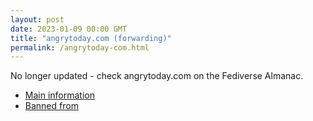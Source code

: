 ```yaml
---
layout: post
date: 2023-01-09 00:00 GMT
title: "angrytoday.com (forwarding)"
permalink: /angrytoday-com.html
---
```


No longer updated - check angrytoday.com on the Fediverse Almanac.

* [Main information](https://www.fediversealmanac.com/api/v1/instances/angrytoday.com)
* [Banned from](https://www.fediversealmanac.com/api/v1/instances/angrytoday.com/banned_from)

